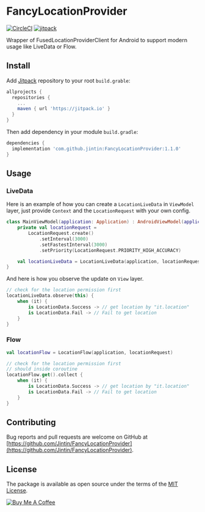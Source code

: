 # FancyLocationProvider

[![CircleCI](https://circleci.com/gh/Jintin/FancyLocationProvider.svg?style=shield)](https://circleci.com/gh/Jintin/FancyLocationProvider)
[![jitpack](https://jitpack.io/v/Jintin/FancyLocationProvider.svg)](https://jitpack.io/#Jintin/FancyLocationProvider)

Wrapper of FusedLocationProviderClient for Android to support modern usage like LiveData or Flow.

## Install

Add [Jitpack](https://jitpack.io/) repository to your root `build.grable`:
```groovy
allprojects {
  repositories {
    ...
    maven { url 'https://jitpack.io' }
  }
}
```

Then add dependency in your module `build.gradle`:
```groovy
dependencies {
  implementation 'com.github.jintin:FancyLocationProvider:1.1.0'
}
```

## Usage

### LiveData
Here is an example of how you can create a `LocationLiveData` in `ViewModel` layer, just provide `Context` and the `LocationRequest` with your own config.
```kotlin
class MainViewModel(application: Application) : AndroidViewModel(application) {
    private val locationRequest =
        LocationRequest.create()
            .setInterval(3000)
            .setFastestInterval(3000)
            .setPriority(LocationRequest.PRIORITY_HIGH_ACCURACY)

    val locationLiveData = LocationLiveData(application, locationRequest)
}
```
And here is how you observe the update on `View` layer.
```kotlin
// check for the location permission first
locationLiveData.observe(this) {
    when (it) {
        is LocationData.Success -> // get location by "it.location"
        is LocationData.Fail -> // Fail to get location
    }
}

```

### Flow

```kotlin
val locationFlow = LocationFlow(application, locationRequest)

// check for the location permission first
// should inside coroutine
locationFlow.get().collect {
    when (it) {
        is LocationData.Success -> // get location by "it.location"
        is LocationData.Fail -> // Fail to get location
    }
}

```

## Contributing
Bug reports and pull requests are welcome on GitHub at [https://github.com/Jintin/FancyLocationProvider](https://github.com/Jintin/FancyLocationProvider).

## License
The package is available as open source under the terms of the [MIT License](http://opensource.org/licenses/MIT).

[![Buy Me A Coffee](https://www.buymeacoffee.com/assets/img/custom_images/orange_img.png)](https://www.buymeacoffee.com/jintin)
